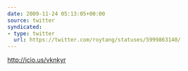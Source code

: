 ```yaml
---
date: 2009-11-24 05:13:05+00:00
source: twitter
syndicated:
- type: twitter
  url: https://twitter.com/roytang/statuses/5999863140/
---
```


http://icio.us/vknkyr